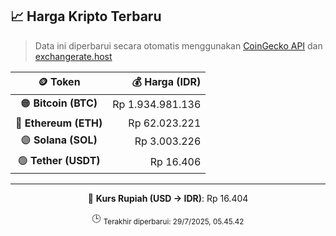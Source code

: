 

<!-- HARGA_KRIPTO -->
## 📈 Harga Kripto Terbaru

> Data ini diperbarui secara otomatis menggunakan [CoinGecko API](https://www.coingecko.com/) dan [exchangerate.host](https://exchangerate.host/)

<div align="center">

| 🪙 Token | 💰 Harga (IDR) |
|:------:|---------------:|
| 🟠 **Bitcoin (BTC)**   | Rp 1.934.981.136 |
| 🔵 **Ethereum (ETH)**  | Rp 62.023.221 |
| 🟣 **Solana (SOL)**    | Rp 3.003.226 |
| 🟢 **Tether (USDT)**   | Rp 16.406 |

---

💱 **Kurs Rupiah (USD → IDR)**: Rp 16.404

🕒 <sub>Terakhir diperbarui: 29/7/2025, 05.45.42</sub>

</div>
<!-- /HARGA_KRIPTO -->